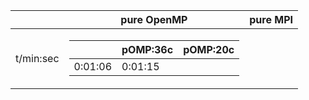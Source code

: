 |          |            pure OpenMP         |           pure MPI              |
|----------|--------------------------------|---------------------------------|
|t/min:sec | <table>  <thead>  <tr>  <th></th>  <th>pOMP:36c</th>  <th>pOMP:20c</th>  </tr>  </thead>  <tbody>  <tr>  <td>0:01:06</td>  <td>0:01:15</td>  </tr>  </tbody>  </table>      |
